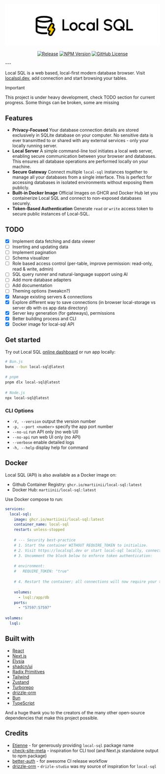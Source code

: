 ![Local SQL](https://raw.githubusercontent.com/martiinii/local-sql/main/assets/github.svg)

<div align="center">

[![Release](https://github.com/martiinii/local-sql/actions/workflows/release.yml/badge.svg)](https://github.com/martiinii/local-sql/actions/workflows/release.yml)
[![NPM Version](https://img.shields.io/npm/v/local-sql)](https://www.npmjs.com/package/local-sql)
[![GitHub License](https://img.shields.io/github/license/martiinii/local-sql)](https://github.com/martiinii/local-sql/blob/main/LICENSE.md)
</div>
---

Local SQL is a web based, local-first modern database browser.
Visit [localsql.dev](https://localsql.dev), add connection and start browsing your tables.

> [!IMPORTANT]
> This project is under heavy development, check TODO section for current progress. Some things can be broken, some are missing

## Features

- **Privacy-Focused** Your database connection details are stored exclusively in SQLite database on your computer. No sensitive data is ever transmitted to or shared with any external services - only your locally running server.
- **Local Server** A simple command-line tool initiates a local web server, enabling secure communication between your browser and databases. This ensures all database operations are performed locally on your machine.
- **Secure Gateway** Connect multiple `local-sql` instances together to manage all your databases from a single interface. This is perfect for accessing databases in isolated environments without exposing them publicly.
- **Built-in Docker Image** Official Images on GHCR and Docker Hub let you containerize Local SQL and connect to non-exposed databases securely.
- **Token-Based Authentication** Generate `read` or `write` access token to secure public instances of Local-SQL.

## TODO

- [x] Implement data fetching and data viewer
- [ ] Inserting and updating data
- [ ] Implement pagination
- [ ] Schema visualizer
- [ ] Role based access control (per-table, improve permission: read-only, read & write, admin)
- [ ] SQL query runner and natural-language support using AI
- [ ] Add more database adapters
- [ ] Add documentation
- [ ] Theming options (tweakcn?)
- [x] Manage existing servers & connections
- [x] Explore different way to save connections (in browser local-storage vs server db with os app data directory)
- [x] Server key generation (for gateways), permissions
- [x] Better building process and CLI
- [x] Docker image for local-sql API

## Get started

Try out Local SQL [online dashboard](https://localsql.dev) or run app locally:

```sh
# Bun.js
bunx --bun local-sql@latest

# pnpm
pnpm dlx local-sql@latest

# Node.js
npx local-sql@latest
```

### CLI Options

- `-V, --version`        output the version number  
- `-p, --port <number>`  specify the app port number  
- `--no-ui`              run API only (no web UI)  
- `--no-api`             run web UI only (no API)  
- `--verbose`            enable detailed logs  
- `-h, --help`           display help for command

## Docker

Local SQL (API) is also available as a Docker image on:

- Github Container Registry: `ghcr.io/martiinii/local-sql:latest`
- Docker Hub: `martiinii/local-sql:latest`

Use Docker compose to run:

```yml
services:
  local-sql:
    image: ghcr.io/martiinii/local-sql:latest
    container_name: local-sql
    restart: unless-stopped

    # --- Security best-practice
    # 1. Start the container WITHOUT REQUIRE_TOKEN to initialize.
    # 2. Visit https://localsql.dev or start local-sql locally, connect to this instance of local-sql API and generate write token. Then edit server connection and paste generated token.
    # 3. Uncomment the block below to enforce token authentication:

    # environment:
    #   REQUIRE_TOKEN: "true"

    # 4. Restart the container; all connections will now require your token.

    volumes:
      - lsql:/app/db
    ports:
      - "57597:57597"

volumes:
  lsql:
```

## Built with
- [React](https://react.dev/)
- [Next.js](https://nextjs.org/)
- [Elysia](https://elysiajs.com/)
- [shadcn/ui](https://ui.shadcn.com/)
- [Radix Primitives](https://www.radix-ui.com/primitives)
- [Tailwind](https://tailwindcss.com/)
- [Zustand](https://github.com/pmndrs/zustand)
- [Turborepo](https://turborepo.com/)
- [drizzle-orm](https://orm.drizzle.team/)
- [Bun](https://bun.sh/)
- [TypeScript](https://www.typescriptlang.org/)

And a huge thank you to the creators of the many other open-source dependencies that make this project possible.

## Credits

- [Etienne](https://github.com/etienne-dldc) - for generously providing `local-sql` package name
- [check-site-meta](https://github.com/alfonsusac/check-site-meta) - inspiration for CLI tool (and Next.js standalone output to npm package)
- [better-auth](https://www.better-auth.com/) - for awesome CI release workflow
- [drizzle-orm](https://orm.drizzle.team/) - `drizle-studio` was my source of inspiration for `local-sql`

